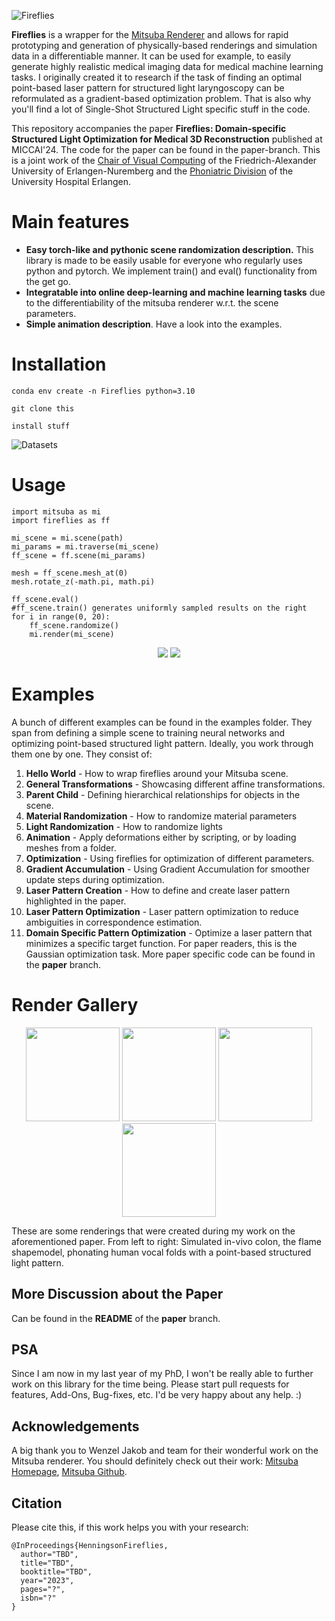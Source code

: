 ![Fireflies](https://github.com/Henningson/Fireflies/assets/27073509/36254690-b42a-4604-849f-ebfa4ffa69c6)

**Fireflies** is a wrapper for the <a href="https://mitsuba.readthedocs.io/en/latest/">Mitsuba Renderer</a> and allows for rapid prototyping and generation of physically-based renderings and simulation data in a differentiable manner.
It can be used for example, to easily generate highly realistic medical imaging data for medical machine learning tasks.
I originally created it to research if the task of finding an optimal point-based laser pattern for structured light laryngoscopy can be reformulated as a gradient-based optimization problem. 
That is also why you'll find a lot of Single-Shot Structured Light specific stuff in the code.

This repository accompanies the paper **Fireflies: Domain-specific Structured Light
Optimization for Medical 3D Reconstruction** published at MICCAI'24.
The code for the paper can be found in the paper-branch.
This is a joint work of the <a href="https://www.lgdv.tf.fau.de/">Chair of Visual Computing</a> of the Friedrich-Alexander University of Erlangen-Nuremberg and the <a href="https://www.hno-klinik.uk-erlangen.de/phoniatrie/">Phoniatric Division</a> of the University Hospital Erlangen. 

# Main features
- **Easy torch-like and pythonic scene randomization description.** This library is made to be easily usable for everyone who regularly uses python and pytorch. We implement train() and eval() functionality from the get go.
- **Integratable into online deep-learning and machine learning tasks** due to the differentiability of the mitsuba renderer w.r.t. the scene parameters.
- **Simple animation description**. Have a look into the examples.

# Installation
```
conda env create -n Fireflies python=3.10

git clone this

install stuff
```

![Datasets](https://github.com/Henningson/Fireflies/assets/27073509/9c617876-356a-420d-8632-cf4c286d6778)
# Usage
```
import mitsuba as mi
import fireflies as ff

mi_scene = mi.scene(path)
mi_params = mi.traverse(mi_scene)
ff_scene = ff.scene(mi_params)

mesh = ff_scene.mesh_at(0)
mesh.rotate_z(-math.pi, math.pi)

ff_scene.eval()
#ff_scene.train() generates uniformly sampled results on the right
for i in range(0, 20):
    ff_scene.randomize()
    mi.render(mi_scene)
```

<p align="center">
<img src="https://github.com/Henningson/Fireflies/assets/27073509/78e1af22-d526-4130-adc6-d3b30c2cc4d9"/>
<img src="https://github.com/Henningson/Fireflies/assets/27073509/882f30b8-8254-493a-9c81-2be702c83326"/>

</p>

# Examples
A bunch of different examples can be found in the examples folder.
They span from defining a simple scene to training neural networks and optimizing point-based structured light pattern.
Ideally, you work through them one by one. They consist of:

1. **Hello World** - How to wrap fireflies around your Mitsuba scene.
2. **General Transformations** - Showcasing different affine transformations.
3. **Parent Child** - Defining hierarchical relationships for objects in the scene.
4. **Material Randomization** - How to randomize material parameters
5. **Light Randomization** - How to randomize lights
6. **Animation** - Apply deformations either by scripting, or by loading meshes from a folder.
7. **Optimization** - Using fireflies for optimization of different parameters.
8. **Gradient Accumulation** - Using Gradient Accumulation for smoother update steps during optimization.
9. **Laser Pattern Creation** - How to define and create laser pattern highlighted in the paper. 
10. **Laser Pattern Optimization** - Laser pattern optimization to reduce ambiguities in correspondence estimation.
11. **Domain Specific Pattern Optimization** - Optimize a laser pattern that minimizes a specific target function. For paper readers, this is the Gaussian optimization task. More paper specific code can be found in the **paper** branch.


# Render Gallery
<p align="center">
<img src="https://github.com/Henningson/Fireflies/assets/27073509/dce49ad1-1d22-45b3-a544-2e1fbcd7b30c" height="150"/>
<img src="https://github.com/Henningson/Fireflies/assets/27073509/f92fad5f-0913-40c8-947f-fa260f19c26e" height="150"/>
<img src="https://github.com/Henningson/Fireflies/assets/27073509/429aa015-9987-4559-8776-b819f32ff81a" height="150"/>
<img src="https://github.com/Henningson/Fireflies/assets/27073509/68922274-344b-42f0-81f5-b65693e11006" height="150"/>
</p>
These are some renderings that were created during my work on the aforementioned paper.
From left to right: Simulated in-vivo colon, the flame shapemodel, phonating human vocal folds with a point-based structured light pattern.

## More Discussion about the Paper
Can be found in the **README** of the **paper** branch.

## PSA
Since I am now in my last year of my PhD, I won't be really able to further work on this library for the time being.
Please start pull requests for features, Add-Ons, Bug-fixes, etc. I'd be very happy about any help. :)

## Acknowledgements
A big thank you to Wenzel Jakob and team for their wonderful work on the Mitsuba renderer.
You should definitely check out their work: <a href="https://www.mitsuba-renderer.org/">Mitsuba Homepage</a>, <a href="https://github.com/mitsuba-renderer/mitsuba3">Mitsuba Github</a>.

## Citation
Please cite this, if this work helps you with your research:
```
@InProceedings{HenningsonFireflies,
  author="TBD",
  title="TBD",
  booktitle="TBD",
  year="2023",
  pages="?",
  isbn="?"
}
```
